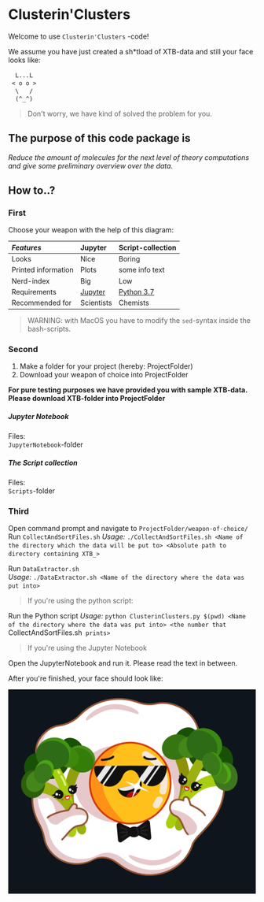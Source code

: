 # Clusterin'Clusters

Welcome to use `Clusterin'Clusters` -code!

We assume you have just created a sh*tload of XTB-data and still your face looks like:
```
  L...L  
 < o o >
  \   /
  (^_^)
  ```

> Don't worry, we have kind of solved the problem for you.

## The purpose of this code package is

*Reduce the amount of molecules for the next level of theory computations and give some preliminary overview over the data.*

## How to..?
### First

Choose your weapon with the help of this diagram:  

| *Features*          | **Jupyter**     | **Script-collection**   |
| :------------------ | :-------------- | :-------------- |
| Looks               | Nice            | Boring          |
| Printed information | Plots           | some info text  |
| Nerd-index          | Big             | Low             |
| Requirements | [Jupyter](https://anaconda.org) | [Python 3.7](https://www.python.org) |
| Recommended for     | Scientists  | Chemists    |

>WARNING: with MacOS you have to modify the `sed`-syntax inside the bash-scripts.

### Second

1. Make a folder for your project (hereby: ProjectFolder)
2. Download your weapon of choice into ProjectFolder  

**For pure testing purposes we have provided you with sample XTB-data. Please download XTB-folder into ProjectFolder**

##### Jupyter Notebook

Files:  
`JupyterNotebook`-folder

##### The Script collection

Files:  
`Scripts`-folder

### Third

Open command prompt and navigate to `ProjectFolder/weapon-of-choice/`
Run `CollectAndSortFiles.sh`
*Usage:* `./CollectAndSortFiles.sh <Name of the directory which the data will be put to> <Absolute path to directory containing XTB_>`

Run `DataExtractor.sh`  
*Usage:* `./DataExtractor.sh <Name of the directory where the data was put into>`

> If you're using the python script:

Run the Python script
*Usage:* `python ClusterinClusters.py $(pwd) <Name of the directory where the data was put into> <the number that `CollectAndSortFiles.sh` prints>`

> If you're using the Jupyter Notebook

Open the JupyterNotebook and run it. Please read the text in between.

After you're finished, your face should look like:

![smile](Archive/Images/Egg.png)
